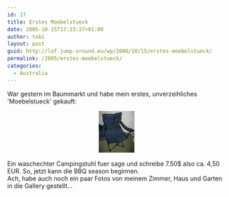 ```yaml
---
id: 17
title: Erstes Moebelstueck
date: 2005-10-15T17:33:27+01:00
author: tobi
layout: post
guid: http://laf.jump-around.eu/wp/2006/10/15/erstes-moebelstueck/
permalink: /2005/erstes-moebelstueck/
categories:
  - Australia
---
```

War gestern im Baummarkt und habe mein erstes, unverzeihliches 'Moebelstueck' gekauft:

<div style="text-align: center">
  <img width="82" height="96" alt="campingchair" src="/files/2006/11/campchair.jpg" />
</div>

Ein waschechter Campingstuhl fuer sage und schreibe 7.50$ also ca. 4,50 EUR. So, jetzt kann die BBQ season beginnen.  
Ach, habe auch noch ein paar Fotos von meinem Zimmer, Haus und Garten in die Gallery gestellt...